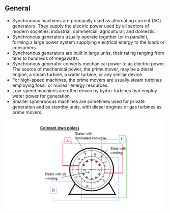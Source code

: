 ## General

* Synchronous machines are principally used as alternating current (AC) generators. They supply the electric power used by all sectors of modern societies: industrial, commercial, agricultural, and domestic. 
* Synchronous generators usually operate together (or in parallel), forming a large power system supplying electrical energy to the loads or consumers. 
* Synchronous generators are built in large units, their rating ranging from tens to hundreds of megawatts. 
* Synchronous generator converts mechanical power to ac electric power. The source of mechanical power, the prime mover, may be a diesel engine, a steam turbine, a water turbine, or any similar device. 
* For high-speed machines, the prime movers are usually steam turbines employing fossil or nuclear energy resources. 
* Low-speed machines are often driven by hydro-turbines that employ water power for generation. 
* Smaller synchronous machines are sometimes used for private generation and as standby units, with diesel engines or gas turbines as prime movers. 
<center>
<img src="images/type1.png" width="600px" alt="Diagram showing overall app architecture" />
</center>
